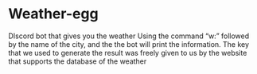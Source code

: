 # Weather-egg
DIscord bot that gives you the weather
Using the command “w:” followed by the name of the city, and the the bot will print the information. 
The key that we used to generate the result was freely given to us by the website that supports the database of the weather 
